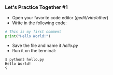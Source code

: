 ### Let's Practice Together \#1

- Open your favorite code editor (*gedit/vim/other*)
- Write in the following code:
```python
# This is my first comment
print("Hello World!")
```
- Save the file and name it *hello.py*
- Run it on the terminal:
```
$ python3 hello.py
Hello World!
$
```
